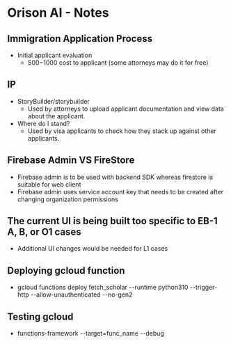 
# Orison AI - Notes

## Immigration Application Process

- Initial applicant evaluation
    - $500-$1000 cost to applicant (some attorneys may do it for free)

## IP

- StoryBuilder/storybuilder
    - Used by attorneys to upload applicant documentation and view data about the applicant.
- Where do I stand?
    - Used by visa applicants to check how they stack up against other applicants.

## Firebase Admin VS FireStore
- Firebase admin is to be used with backend SDK whereas firestore is suitable for web client
- Firebase admin uses service account key that needs to be created after changing organization permissions

## The current UI is being built too specific to EB-1 A, B, or O1 cases
- Additional UI changes would be needed for L1 cases

## Deploying gcloud function
- gcloud functions deploy fetch_scholar --runtime python310 --trigger-http --allow-unauthenticated --no-gen2

## Testing gcloud
- functions-framework --target=func_name --debug